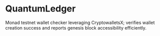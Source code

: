 # QuantumLedger
Monad testnet wallet checker leveraging CryptowalletsX; verifies wallet creation success and reports genesis block accessibility efficiently.
